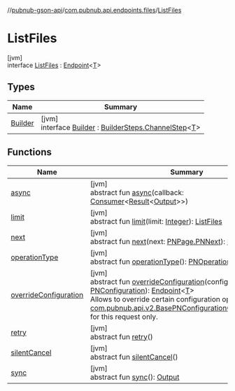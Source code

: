 //[pubnub-gson-api](../../../index.md)/[com.pubnub.api.endpoints.files](../index.md)/[ListFiles](index.md)

# ListFiles

[jvm]\
interface [ListFiles](index.md) : [Endpoint](../../com.pubnub.api.endpoints/-endpoint/index.md)&lt;[T](../../com.pubnub.api.endpoints/-endpoint/index.md)&gt;

## Types

| Name | Summary |
|---|---|
| [Builder](-builder/index.md) | [jvm]<br>interface [Builder](-builder/index.md) : [BuilderSteps.ChannelStep](../../com.pubnub.api.endpoints/-builder-steps/-channel-step/index.md)&lt;[T](../../com.pubnub.api.endpoints/-builder-steps/-channel-step/index.md)&gt; |

## Functions

| Name | Summary |
|---|---|
| [async](../../com.pubnub.api.endpoints.presence/-heartbeat/index.md#1418965989%2FFunctions%2F126356644) | [jvm]<br>abstract fun [async](../../com.pubnub.api.endpoints.presence/-heartbeat/index.md#1418965989%2FFunctions%2F126356644)(callback: [Consumer](https://docs.oracle.com/javase/8/docs/api/java/util/function/Consumer.html)&lt;[Result](../../../../../pubnub-core/pubnub-core-api/pubnub-core-api/com.pubnub.api.v2.callbacks/-result/index.md)&lt;[Output](../../../../../pubnub-core/pubnub-core-api/com.pubnub.api.endpoints.remoteaction/-remote-action/index.md)&gt;&gt;) |
| [limit](limit.md) | [jvm]<br>abstract fun [limit](limit.md)(limit: [Integer](https://docs.oracle.com/javase/8/docs/api/java/lang/Integer.html)): [ListFiles](index.md) |
| [next](next.md) | [jvm]<br>abstract fun [next](next.md)(next: [PNPage.PNNext](../../../../../pubnub-core/pubnub-core-api/pubnub-core-api/com.pubnub.api.models.consumer.objects/-p-n-page/-p-n-next/index.md)): [ListFiles](index.md) |
| [operationType](../../com.pubnub.api.endpoints.presence/-heartbeat/index.md#1414065386%2FFunctions%2F126356644) | [jvm]<br>abstract fun [operationType](../../com.pubnub.api.endpoints.presence/-heartbeat/index.md#1414065386%2FFunctions%2F126356644)(): [PNOperationType](../../../../../pubnub-core/pubnub-core-api/pubnub-core-api/com.pubnub.api.enums/-p-n-operation-type/index.md) |
| [overrideConfiguration](../../com.pubnub.api.endpoints/-endpoint/override-configuration.md) | [jvm]<br>abstract fun [overrideConfiguration](../../com.pubnub.api.endpoints/-endpoint/override-configuration.md)(configuration: [PNConfiguration](../../com.pubnub.api.v2/-p-n-configuration/index.md)): [Endpoint](../../com.pubnub.api.endpoints/-endpoint/index.md)&lt;[T](../../com.pubnub.api.endpoints/-endpoint/index.md)&gt;<br>Allows to override certain configuration options (see [com.pubnub.api.v2.BasePNConfigurationOverride.Builder](../../../../../pubnub-core/pubnub-core-api/pubnub-core-api/com.pubnub.api.v2/-base-p-n-configuration-override/-builder/index.md)) for this request only. |
| [retry](../../com.pubnub.api.endpoints.presence/-heartbeat/index.md#2020801116%2FFunctions%2F126356644) | [jvm]<br>abstract fun [retry](../../com.pubnub.api.endpoints.presence/-heartbeat/index.md#2020801116%2FFunctions%2F126356644)() |
| [silentCancel](../../com.pubnub.api.endpoints.presence/-heartbeat/index.md#-675955969%2FFunctions%2F126356644) | [jvm]<br>abstract fun [silentCancel](../../com.pubnub.api.endpoints.presence/-heartbeat/index.md#-675955969%2FFunctions%2F126356644)() |
| [sync](../../com.pubnub.api.endpoints.presence/-heartbeat/index.md#40193115%2FFunctions%2F126356644) | [jvm]<br>abstract fun [sync](../../com.pubnub.api.endpoints.presence/-heartbeat/index.md#40193115%2FFunctions%2F126356644)(): [Output](../../../../../pubnub-core/pubnub-core-api/com.pubnub.api.endpoints.remoteaction/-remote-action/index.md) |

